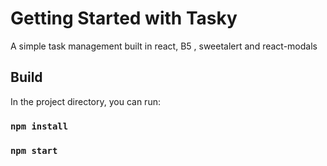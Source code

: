 # Getting Started with Tasky

A simple task management built in react, B5 , sweetalert and react-modals

## Build

In the project directory, you can run:
### `npm install`
### `npm start`